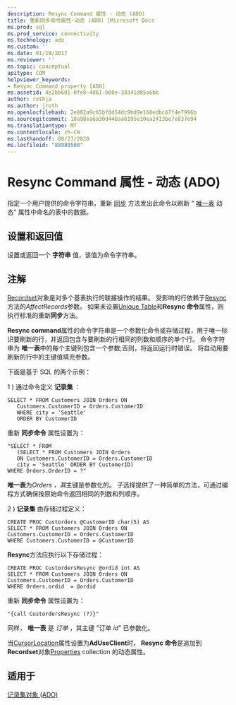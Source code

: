 ```yaml
---
description: Resync Command 属性 - 动态 (ADO)
title: 重新同步命令属性-动态 (ADO) |Microsoft Docs
ms.prod: sql
ms.prod_service: connectivity
ms.technology: ado
ms.custom: ''
ms.date: 01/19/2017
ms.reviewer: ''
ms.topic: conceptual
apitype: COM
helpviewer_keywords:
- Resync Command property [ADO]
ms.assetid: 4e2bb601-0fe8-4d61-b00e-38341d85a6bb
author: rothja
ms.author: jroth
ms.openlocfilehash: 2e882a9c65bf0d54dc9bd9e160edbc67f4e7996b
ms.sourcegitcommit: 18a98ea6a30d448aa6195e10ea2413be7e837e94
ms.translationtype: MT
ms.contentlocale: zh-CN
ms.lasthandoff: 08/27/2020
ms.locfileid: "88989508"
---
```

# <a name="resync-command-property-dynamic-ado"></a>Resync Command 属性 - 动态 (ADO)
指定一个用户提供的命令字符串，重新 [同步](./resync-method.md) 方法发出此命令以刷新 " [唯一表](./unique-table-unique-schema-unique-catalog-properties-dynamic-ado.md) 动态" 属性中命名的表中的数据。  
  
## <a name="settings-and-return-values"></a>设置和返回值  
 设置或返回一个 **字符串** 值，该值为命令字符串。  
  
## <a name="remarks"></a>注解  
 [Recordset](./recordset-object-ado.md)对象是对多个基表执行的联接操作的结果。 受影响的行依赖于[Resync](./resync-method.md)方法的*AffectRecords*参数。 如果未设置[Unique Table](./unique-table-unique-schema-unique-catalog-properties-dynamic-ado.md)和**Resync 命令**属性，则执行标准的重新**同步**方法。  
  
 **Resync command**属性的命令字符串是一个参数化命令或存储过程，用于唯一标识要刷新的行，并返回包含与要刷新的行相同的列数和顺序的单个行。 命令字符串为 **唯一表**中的每个主键列包含一个参数;否则，将返回运行时错误。 将自动用要刷新的行中的主键值填充参数。  
  
 下面是基于 SQL 的两个示例：  
  
 1 \) 通过命令定义 **记录集** ：  
  
```  
SELECT * FROM Customers JOIN Orders ON   
   Customers.CustomerID = Orders.CustomerID  
   WHERE city = 'Seattle'  
   ORDER BY CustomerID  
```  
  
 重新 **同步命令** 属性设置为：  
  
```  
"SELECT * FROM   
   (SELECT * FROM Customers JOIN Orders   
   ON Customers.CustomerID = Orders.CustomerID  
   city = 'Seattle' ORDER BY CustomerID)  
WHERE Orders.OrderID = ?"  
```  
  
 **唯一表**为*Orders* *，其*主键是参数化的。 子选择提供了一种简单的方法，可通过编程方式确保按原始命令返回相同的列数和列顺序。  
  
 2 \) **记录集** 由存储过程定义：  
  
```  
CREATE PROC Custorders @CustomerID char(5) AS   
SELECT * FROM Customers JOIN Orders ON   
Customers.CustomerID = Orders.CustomerID   
WHERE Customers.CustomerID = @CustomerID  
```  
  
 **Resync**方法应执行以下存储过程：  
  
```  
CREATE PROC CustordersResync @ordid int AS   
SELECT * FROM Customers JOIN Orders ON   
Customers.CustomerID = Orders.CustomerID  
WHERE Orders.ordid  = @ordid  
```  
  
 重新 **同步命令** 属性设置为：  
  
```  
"{call CustordersResync (?)}"  
```  
  
 同样， **唯一表** 是 *订单* ，其主键 "订单 *id*" 已参数化。  
  
 当[CursorLocation](./cursorlocation-property-ado.md)属性设置为**AdUseClient**时， **Resync 命令**是追加到**Recordset**对象[Properties](./properties-collection-ado.md) collection 的动态属性。  
  
## <a name="applies-to"></a>适用于  
 [记录集对象 (ADO)](./recordset-object-ado.md)